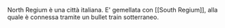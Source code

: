 North Regium è una città italiana. E' gemellata con [[South Regium]], alla quale è connessa tramite un bullet train sotterraneo.
